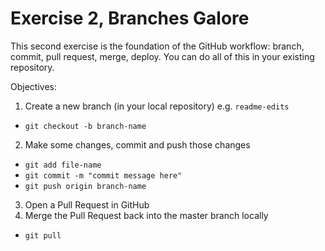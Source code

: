 # Exercise 2, Branches Galore

This second exercise is the foundation of the GitHub workflow: branch, commit, pull request, merge, deploy. You can do all of this in your existing repository.

Objectives:
1. Create a new branch (in your local repository) e.g. `readme-edits`
- `git checkout -b branch-name`
2. Make some changes, commit and push those changes
- `git add file-name`
- `git commit -m "commit message here"`
- `git push origin branch-name`
3. Open a Pull Request in GitHub
4. Merge the Pull Request back into the master branch locally
- `git pull`
